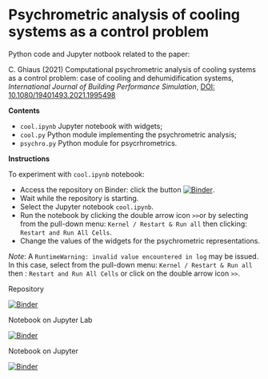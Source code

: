 # Psychrometric analysis of cooling systems as a control problem

Python code and Jupyter notbook related to the paper:

C. Ghiaus (2021) Computational psychrometric analysis of cooling systems as a control problem: case of cooling and dehumidification systems, *International Journal of Building Performance Simulation*, [DOI: 10.1080/19401493.2021.1995498](https://doi.org/10.1080/19401493.2021.1995498)

**Contents**
- `cool.ipynb` Jupyter notebook with widgets;
- `cool.py` Python module implementing the psychrometric analysis;
- `psychro.py` Python module for psycrhrometrics.

**Instructions**

To experiment with `cool.ipynb` notebook:
- Access the repository on Binder: click the button [![Binder](https://mybinder.org/badge_logo.svg)](https://mybinder.org/v2/gh/cghiaus/PsycAn_cool/HEAD).
- Wait while the repository is starting.
- Select the Jupyter notebook `cool.ipynb`.
- Run the notebook by clicking the double arrow icon `>>`or by selecting from the pull-down menu: `Kernel / Restart & Run all` then clicking: `Restart and Run All Cells`.
- Change the values of the widgets for the psychrometric representations.

*Note*: A `RuntimeWarning: invalid value encountered in log` may be issued. In this case, select from the pull-down menu: `Kernel / Restart & Run all` then : `Restart and Run All Cells` or click on the double arrow icon `>>`.

Repository

[![Binder](https://mybinder.org/badge_logo.svg)](https://mybinder.org/v2/gh/cghiaus/PsychroAn_cool/HEAD)

Notebook on Jupyter Lab

[![Binder](https://mybinder.org/badge_logo.svg)](https://mybinder.org/v2/gh/cghiaus/PsychroAn_cool/HEAD?urlpath=lab/tree/cool.ipynb)

Notebook on Jupyter

[![Binder](https://mybinder.org/badge_logo.svg)](https://mybinder.org/v2/gh/cghiaus/PsychroAn_cool/HEAD?urlpath=/tree/cool.ipynb)